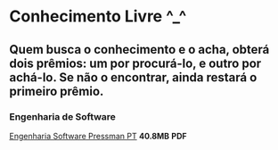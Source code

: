 # Conhecimento Livre ^_^
## Quem busca o conhecimento e o acha, obterá dois prêmios: um por procurá-lo, e outro por achá-lo. Se não o encontrar, ainda restará o primeiro prêmio.

### Engenharia de Software
[Engenharia Software Pressman PT](Algoritmos/algoritmosDescricaoNarrativa.md) **40.8MB** **PDF**

